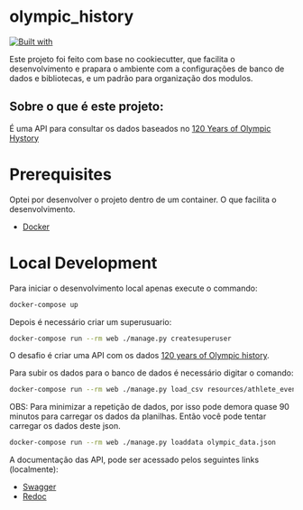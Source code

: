 # olympic_history

[![Built with](https://img.shields.io/badge/Built_with-Cookiecutter_Django_Rest-F7B633.svg)](https://github.com/agconti/cookiecutter-django-rest)

Este projeto foi feito com base no cookiecutter, que facilita o desenvolvimento e prapara o ambiente com a configurações de banco de dados e bibliotecas, e um padrão para organização dos modulos.

## Sobre o que é este projeto:

É uma API para consultar os dados baseados no [120 Years of Olympic Hystory](https://www.kaggle.com/heesoo37/120-years-of-olympic-history-athletes-and-results#%20athlete_events.csv)

# Prerequisites

Optei por desenvolver o projeto dentro de um container. O que facilita o desenvolvimento.

- [Docker](https://docs.docker.com/docker-for-mac/install/)  

# Local Development

Para iniciar o desenvolvimento local apenas execute o commando:
```bash
docker-compose up
```

Depois é necessário criar um superusuario:
```bash
docker-compose run --rm web ./manage.py createsuperuser
```

O desafio é criar uma API com os dados [120 years of Olympic history](https://www.kaggle.com/heesoo37/120-years-of-olympic-history-athletes-and-results#%20athlete_events.csv).

Para subir os dados para o banco de dados é necessário digitar o comando:
```bash
docker-compose run --rm web ./manage.py load_csv resources/athlete_events.csv
```

OBS: Para minimizar a repetição de dados, por isso pode demora quase 90 minutos para carregar os dados da planilhas. Então você pode tentar carregar os dados deste json.
```bash
docker-compose run --rm web ./manage.py loaddata olympic_data.json
```

A documentação das API, pode ser acessado pelos seguintes links (localmente):
- [Swagger](http://127.0.0.1:8000/swagger/)
- [Redoc](http://127.0.0.1:8000/redoc/)

